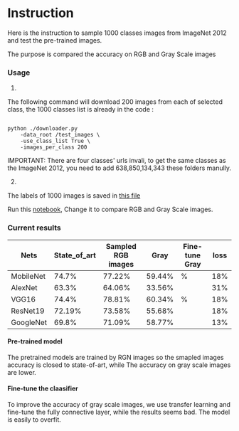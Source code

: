 # Instruction

Here is the instruction to sample 1000 classes images from ImageNet 2012 and test the pre-trained images.

The purpose is compared the accuracy on RGB and Gray Scale images

### Usage

1. 

The following command will download 200 images from each of selected class, the 1000 classes list is already in the code :

```

python ./downloader.py 
    -data_root /test_images \
    -use_class_list True \
    -images_per_class 200
```

IMPORTANT: There are four classes' urls invali, to get the same classes as the ImageNet 2012, you need to add 638,850,134,343 these folders manully.

2. 

The labels of 1000 images is saved in [this file](https://github.com/Chuqiao2333/test_on_mobile_net/blob/master/imagenet_class_index.json)

Run this [notebook](https://github.com/Chuqiao2333/test_on_mobile_net/blob/master/test_RGB%26Gray.ipynb), Change it to compare RGB and Gray Scale images.

### Current results

|Nets       |State_of_art   |Sampled RGB images |Gray   |Fine-tune Gray |loss|
|--         |--             |--                 |--     |  --           |--|
|MobileNet  |74.7%          |77.22%             |59.44% |  %            |18%|
|AlexNet    |63.3%          |64.06%             |33.56% |               |31%|
|VGG16      |74.4%          |78.81%             |60.34% |  %            |18%|
|ResNet19   |72.19%         |73.58%             |55.68% |               |18%|
|GoogleNet  |69.8%          |71.09%             |58.77% |               |13%|

#### Pre-trained model
The pretrained models are trained by RGN images so the smapled images accuracy is closed to state-of-art, while The accuracy on gray scale images are lower. 
#### Fine-tune the claasifier
To improve the accuracy of gray scale images, we use transfer learning and fine-tune the fully connective layer, while the results seems bad. The model is easily to overfit.
